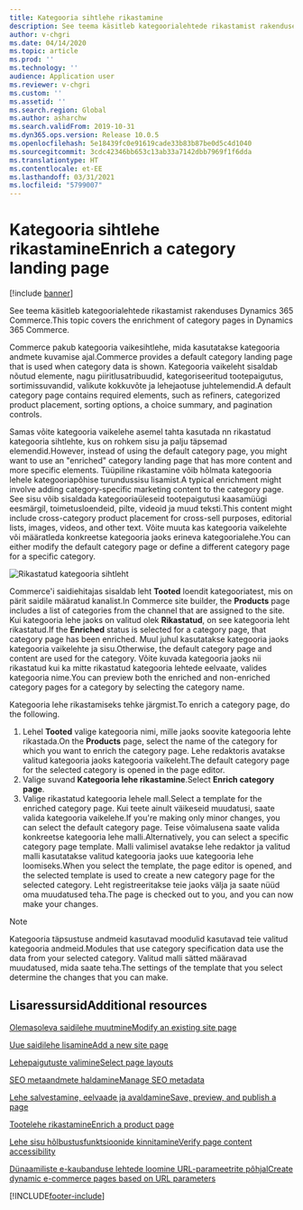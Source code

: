 ```yaml
---
title: Kategooria sihtlehe rikastamine
description: See teema käsitleb kategoorialehtede rikastamist rakenduses Dynamics 365 Commerce.
author: v-chgri
ms.date: 04/14/2020
ms.topic: article
ms.prod: ''
ms.technology: ''
audience: Application user
ms.reviewer: v-chgri
ms.custom: ''
ms.assetid: ''
ms.search.region: Global
ms.author: asharchw
ms.search.validFrom: 2019-10-31
ms.dyn365.ops.version: Release 10.0.5
ms.openlocfilehash: 5e18439fc0e91619cade33b83b87be0d5c4d1040
ms.sourcegitcommit: 3cdc42346bb653c13ab33a7142dbb7969f1f6dda
ms.translationtype: HT
ms.contentlocale: et-EE
ms.lasthandoff: 03/31/2021
ms.locfileid: "5799007"
---
```

# <a name="enrich-a-category-landing-page"></a><span data-ttu-id="9994f-103">Kategooria sihtlehe rikastamine</span><span class="sxs-lookup"><span data-stu-id="9994f-103">Enrich a category landing page</span></span>

[!include [banner](includes/banner.md)]

<span data-ttu-id="9994f-104">See teema käsitleb kategoorialehtede rikastamist rakenduses Dynamics 365 Commerce.</span><span class="sxs-lookup"><span data-stu-id="9994f-104">This topic covers the enrichment of category pages in Dynamics 365 Commerce.</span></span>

<span data-ttu-id="9994f-105">Commerce pakub kategooria vaikesihtlehe, mida kasutatakse kategooria andmete kuvamise ajal.</span><span class="sxs-lookup"><span data-stu-id="9994f-105">Commerce provides a default category landing page that is used when category data is shown.</span></span> <span data-ttu-id="9994f-106">Kategooria vaikeleht sisaldab nõutud elemente, nagu piiritlusatribuudid, kategoriseeritud tootepaigutus, sortimissuvandid, valikute kokkuvõte ja lehejaotuse juhtelemendid.</span><span class="sxs-lookup"><span data-stu-id="9994f-106">A default category page contains required elements, such as refiners, categorized product placement, sorting options, a choice summary, and pagination controls.</span></span> 

<span data-ttu-id="9994f-107">Samas võite kategooria vaikelehe asemel tahta kasutada nn rikastatud kategooria sihtlehte, kus on rohkem sisu ja palju täpsemad elemendid.</span><span class="sxs-lookup"><span data-stu-id="9994f-107">However, instead of using the default category page, you might want to use an "enriched" category landing page that has more content and more specific elements.</span></span> <span data-ttu-id="9994f-108">Tüüpiline rikastamine võib hõlmata kategooria lehele kategooriapõhise turundussisu lisamist.</span><span class="sxs-lookup"><span data-stu-id="9994f-108">A typical enrichment might involve adding category-specific marketing content to the category page.</span></span> <span data-ttu-id="9994f-109">See sisu võib sisaldada kategooriaüleseid tootepaigutusi kaasamüügi eesmärgil, toimetusloendeid, pilte, videoid ja muud teksti.</span><span class="sxs-lookup"><span data-stu-id="9994f-109">This content might include cross-category product placement for cross-sell purposes, editorial lists, images, videos, and other text.</span></span> <span data-ttu-id="9994f-110">Võite muuta kas kategooria vaikelehte või määratleda konkreetse kategooria jaoks erineva kategoorialehe.</span><span class="sxs-lookup"><span data-stu-id="9994f-110">You can either modify the default category page or define a different category page for a specific category.</span></span>

![Rikastatud kategooria sihtleht](./media/CategoryLandingPages.png)

<span data-ttu-id="9994f-112">Commerce'i saidiehitajas sisaldab leht **Tooted** loendit kategooriatest, mis on pärit saidile määratud kanalist.</span><span class="sxs-lookup"><span data-stu-id="9994f-112">In Commerce site builder, the **Products** page includes a list of categories from the channel that are assigned to the site.</span></span> <span data-ttu-id="9994f-113">Kui kategooria lehe jaoks on valitud olek **Rikastatud**, on see kategooria leht rikastatud.</span><span class="sxs-lookup"><span data-stu-id="9994f-113">If the **Enriched** status is selected for a category page, that category page has been enriched.</span></span> <span data-ttu-id="9994f-114">Muul juhul kasutatakse kategooria jaoks kategooria vaikelehte ja sisu.</span><span class="sxs-lookup"><span data-stu-id="9994f-114">Otherwise, the default category page and content are used for the category.</span></span> <span data-ttu-id="9994f-115">Võite kuvada kategooria jaoks nii rikastatud kui ka mitte rikastatud kategooria lehtede eelvaate, valides kategooria nime.</span><span class="sxs-lookup"><span data-stu-id="9994f-115">You can preview both the enriched and non-enriched category pages for a category by selecting the category name.</span></span>

<span data-ttu-id="9994f-116">Kategooria lehe rikastamiseks tehke järgmist.</span><span class="sxs-lookup"><span data-stu-id="9994f-116">To enrich a category page, do the following.</span></span>

1. <span data-ttu-id="9994f-117">Lehel **Tooted** valige kategooria nimi, mille jaoks soovite kategooria lehte rikastada.</span><span class="sxs-lookup"><span data-stu-id="9994f-117">On the **Products** page, select the name of the category for which you want to enrich the category page.</span></span> <span data-ttu-id="9994f-118">Lehe redaktoris avatakse valitud kategooria jaoks kategooria vaikeleht.</span><span class="sxs-lookup"><span data-stu-id="9994f-118">The default category page for the selected category is opened in the page editor.</span></span>
2. <span data-ttu-id="9994f-119">Valige suvand **Kategooria lehe rikastamine**.</span><span class="sxs-lookup"><span data-stu-id="9994f-119">Select **Enrich category page**.</span></span>
3. <span data-ttu-id="9994f-120">Valige rikastatud kategooria lehele mall.</span><span class="sxs-lookup"><span data-stu-id="9994f-120">Select a template for the enriched category page.</span></span> <span data-ttu-id="9994f-121">Kui teete ainult väikeseid muudatusi, saate valida kategooria vaikelehe.</span><span class="sxs-lookup"><span data-stu-id="9994f-121">If you're making only minor changes, you can select the default category page.</span></span> <span data-ttu-id="9994f-122">Teise võimalusena saate valida konkreetse kategooria lehe malli.</span><span class="sxs-lookup"><span data-stu-id="9994f-122">Alternatively, you can select a specific category page template.</span></span> <span data-ttu-id="9994f-123">Malli valimisel avatakse lehe redaktor ja valitud malli kasutatakse valitud kategooria jaoks uue kategooria lehe loomiseks.</span><span class="sxs-lookup"><span data-stu-id="9994f-123">When you select the template, the page editor is opened, and the selected template is used to create a new category page for the selected category.</span></span> <span data-ttu-id="9994f-124">Leht registreeritakse teie jaoks välja ja saate nüüd oma muudatused teha.</span><span class="sxs-lookup"><span data-stu-id="9994f-124">The page is checked out to you, and you can now make your changes.</span></span>

> [!NOTE]
> <span data-ttu-id="9994f-125">Kategooria täpsustuse andmeid kasutavad moodulid kasutavad teie valitud kategooria andmeid.</span><span class="sxs-lookup"><span data-stu-id="9994f-125">Modules that use category specification data use the data from your selected category.</span></span> <span data-ttu-id="9994f-126">Valitud malli sätted määravad muudatused, mida saate teha.</span><span class="sxs-lookup"><span data-stu-id="9994f-126">The settings of the template that you select determine the changes that you can make.</span></span>

## <a name="additional-resources"></a><span data-ttu-id="9994f-127">Lisaressursid</span><span class="sxs-lookup"><span data-stu-id="9994f-127">Additional resources</span></span>

[<span data-ttu-id="9994f-128">Olemasoleva saidilehe muutmine</span><span class="sxs-lookup"><span data-stu-id="9994f-128">Modify an existing site page</span></span>](modify-existing-page.md)

[<span data-ttu-id="9994f-129">Uue saidilehe lisamine</span><span class="sxs-lookup"><span data-stu-id="9994f-129">Add a new site page</span></span>](add-new-page.md)

[<span data-ttu-id="9994f-130">Lehepaigutuste valimine</span><span class="sxs-lookup"><span data-stu-id="9994f-130">Select page layouts</span></span>](select-page-layouts.md)

[<span data-ttu-id="9994f-131">SEO metaandmete haldamine</span><span class="sxs-lookup"><span data-stu-id="9994f-131">Manage SEO metadata</span></span>](manage-seo-metadata.md)

[<span data-ttu-id="9994f-132">Lehe salvestamine, eelvaade ja avaldamine</span><span class="sxs-lookup"><span data-stu-id="9994f-132">Save, preview, and publish a page</span></span>](save-preview-publish-page.md)

[<span data-ttu-id="9994f-133">Tootelehe rikastamine</span><span class="sxs-lookup"><span data-stu-id="9994f-133">Enrich a product page</span></span>](enrich-product-page.md)

[<span data-ttu-id="9994f-134">Lehe sisu hõlbustusfunktsioonide kinnitamine</span><span class="sxs-lookup"><span data-stu-id="9994f-134">Verify page content accessibility</span></span>](verify-accessibility.md)

[<span data-ttu-id="9994f-135">Dünaamiliste e-kaubanduse lehtede loomine URL-parameetrite põhjal</span><span class="sxs-lookup"><span data-stu-id="9994f-135">Create dynamic e-commerce pages based on URL parameters</span></span>](create-dynamic-pages.md)


[!INCLUDE[footer-include](../includes/footer-banner.md)]
